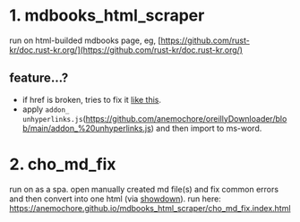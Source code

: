 # 1. mdbooks_html_scraper

run on html-builded mdbooks page, eg, [https://github.com/rust-kr/doc.rust-kr.org/](https://github.com/rust-kr/doc.rust-kr.org/)

## feature...?

- if href is broken, tries to fix it [like this](https://github.com/anemochore/mdbooks_html_scraper/issues/1).
- apply `addon_ unhyperlinks.js`(https://github.com/anemochore/oreillyDownloader/blob/main/addon_%20unhyperlinks.js) and then import to ms-word.

# 2. cho_md_fix

run on as a spa. open manually created md file(s) and fix common errors and then convert into one html (via [showdown](https://github.com/showdownjs/showdown)). run here: https://anemochore.github.io/mdbooks_html_scraper/cho_md_fix.index.html
